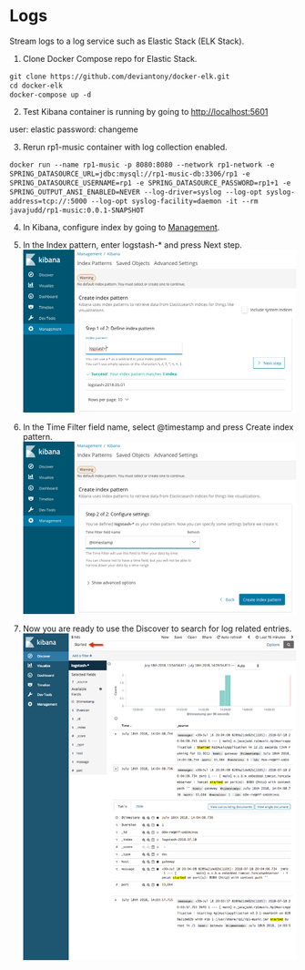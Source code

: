 # Logs

Stream logs to a log service such as Elastic Stack (ELK Stack).

1. Clone Docker Compose repo for Elastic Stack.
```
git clone https://github.com/deviantony/docker-elk.git
cd docker-elk
docker-compose up -d
```

2. Test Kibana container is running by going to [http://localhost:5601](http://localhost:5601)

user: elastic
password: changeme

3. Rerun rp1-music container with log collection enabled.
```
docker run --name rp1-music -p 8080:8080 --network rp1-network -e SPRING_DATASOURCE_URL=jdbc:mysql://rp1-music-db:3306/rp1 -e SPRING_DATASOURCE_USERNAME=rp1 -e SPRING_DATASOURCE_PASSWORD=rp1+1 -e SPRING_OUTPUT_ANSI_ENABLED=NEVER --log-driver=syslog --log-opt syslog-address=tcp://:5000 --log-opt syslog-facility=daemon -it --rm javajudd/rp1-music:0.0.1-SNAPSHOT
```

4. In Kibana, configure index by going to [Management](http://localhost:5601/app/kibana#/management/kibana/index?_g=()).

5. In the Index pattern, enter logstash-* and press Next step.
![Index pattern](images/kibana-index-pattern.png)

6. In the Time Filter field name, select @timestamp and press Create index pattern.
![Time Filter field](images/kibana-timestamp.png)

7. Now you are ready to use the Discover to search for log related entries.
![Search](images/kibana-search.png)
